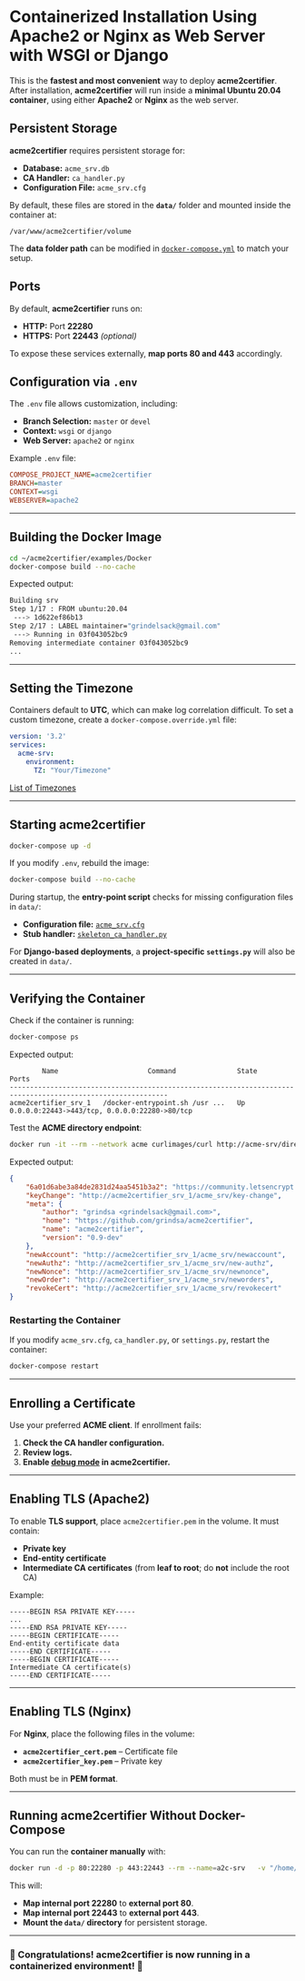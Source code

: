 <!-- markdownlint-disable MD013 -->
<!-- wiki-title Containerized Installation Using Apache2 or Nginx as Web Server with WSGI or Django -->
# Containerized Installation Using Apache2 or Nginx as Web Server with WSGI or Django

This is the **fastest and most convenient** way to deploy **acme2certifier**. After installation, **acme2certifier** will run inside a **minimal Ubuntu 20.04 container**, using either **Apache2** or **Nginx** as the web server.

## Persistent Storage

**acme2certifier** requires persistent storage for:

- **Database:** `acme_srv.db`
- **CA Handler:** `ca_handler.py`
- **Configuration File:** `acme_srv.cfg`

By default, these files are stored in the **`data/`** folder and mounted inside the container at:

```plaintext
/var/www/acme2certifier/volume
```

The **data folder path** can be modified in [`docker-compose.yml`](https://github.com/grindsa/acme2certifier/blob/master/examples/Docker/docker-compose.yml) to match your setup.

## Ports

By default, **acme2certifier** runs on:

- **HTTP:** Port **22280**
- **HTTPS:** Port **22443** *(optional)*

To expose these services externally, **map ports 80 and 443** accordingly.

## Configuration via `.env`

The `.env` file allows customization, including:

- **Branch Selection:** `master` or `devel`
- **Context:** `wsgi` or `django`
- **Web Server:** `apache2` or `nginx`

Example `.env` file:

```ini
COMPOSE_PROJECT_NAME=acme2certifier
BRANCH=master
CONTEXT=wsgi
WEBSERVER=apache2
```

---

## Building the Docker Image

```bash
cd ~/acme2certifier/examples/Docker
docker-compose build --no-cache
```

Expected output:

```bash
Building srv
Step 1/17 : FROM ubuntu:20.04
 ---> 1d622ef86b13
Step 2/17 : LABEL maintainer="grindelsack@gmail.com"
 ---> Running in 03f043052bc9
Removing intermediate container 03f043052bc9
...
```

---

## Setting the Timezone

Containers default to **UTC**, which can make log correlation difficult. To set a custom timezone, create a `docker-compose.override.yml` file:

```yaml
version: '3.2'
services:
  acme-srv:
    environment:
      TZ: "Your/Timezone"
```

[List of Timezones](https://en.wikipedia.org/wiki/List_of_tz_database_time_zones)

---

## Starting acme2certifier

```bash
docker-compose up -d
```

If you modify `.env`, rebuild the image:

```bash
docker-compose build --no-cache
```

During startup, the **entry-point script** checks for missing configuration files in `data/`:

- **Configuration file:** [`acme_srv.cfg`](../../examples/acme_srv.cfg)
- **Stub handler:** [`skeleton_ca_handler.py`](../../examples/ca_handler/skeleton_ca_handler.py)

For **Django-based deployments**, a **project-specific `settings.py`** will also be created in `data/`.

---

## Verifying the Container

Check if the container is running:

```bash
docker-compose ps
```

Expected output:

```plaintext
        Name                      Command               State                       Ports
-------------------------------------------------------------------------------------------------------------
acme2certifier_srv_1   /docker-entrypoint.sh /usr ...   Up      0.0.0.0:22443->443/tcp, 0.0.0.0:22280->80/tcp
```

Test the **ACME directory endpoint**:

```bash
docker run -it --rm --network acme curlimages/curl http://acme-srv/directory | python -m json.tool
```

Expected output:

```json
{
    "6a01d6abe3a84de2831d24aa5451b3a2": "https://community.letsencrypt.org/t/adding-random-entries-to-the-directory/33417",
    "keyChange": "http://acme2certifier_srv_1/acme_srv/key-change",
    "meta": {
        "author": "grindsa <grindelsack@gmail.com>",
        "home": "https://github.com/grindsa/acme2certifier",
        "name": "acme2certifier",
        "version": "0.9-dev"
    },
    "newAccount": "http://acme2certifier_srv_1/acme_srv/newaccount",
    "newAuthz": "http://acme2certifier_srv_1/acme_srv/new-authz",
    "newNonce": "http://acme2certifier_srv_1/acme_srv/newnonce",
    "newOrder": "http://acme2certifier_srv_1/acme_srv/neworders",
    "revokeCert": "http://acme2certifier_srv_1/acme_srv/revokecert"
}
```

### Restarting the Container

If you modify `acme_srv.cfg`, `ca_handler.py`, or `settings.py`, restart the container:

```bash
docker-compose restart
```

---

## Enrolling a Certificate

Use your preferred **ACME client**. If enrollment fails:

1. **Check the CA handler configuration.**
2. **Review logs.**
3. **Enable [debug mode](../../docs/acme_srv.md) in acme2certifier.**

---

## Enabling TLS (Apache2)

To enable **TLS support**, place `acme2certifier.pem` in the volume. It must contain:

- **Private key**
- **End-entity certificate**
- **Intermediate CA certificates** (from **leaf to root**; do **not** include the root CA)

Example:

```pem
-----BEGIN RSA PRIVATE KEY-----
...
-----END RSA PRIVATE KEY-----
-----BEGIN CERTIFICATE-----
End-entity certificate data
-----END CERTIFICATE-----
-----BEGIN CERTIFICATE-----
Intermediate CA certificate(s)
-----END CERTIFICATE-----
```

---

## Enabling TLS (Nginx)

For **Nginx**, place the following files in the volume:

- **`acme2certifier_cert.pem`** – Certificate file
- **`acme2certifier_key.pem`** – Private key

Both must be in **PEM format**.

---

## Running acme2certifier Without Docker-Compose

You can run the **container manually** with:

```bash
docker run -d -p 80:22280 -p 443:22443 --rm --name=a2c-srv   -v "/home/grindsa/docker/a2c/data":/var/www/acme2certifier/volume/   grindsa/acme2certifier:apache2-wsgi
```

This will:

- **Map internal port 22280** to **external port 80**.
- **Map internal port 22443** to **external port 443**.
- **Mount the `data/` directory** for persistent storage.

---

### 🎉 Congratulations! acme2certifier is now running in a containerized environment! 🚀
